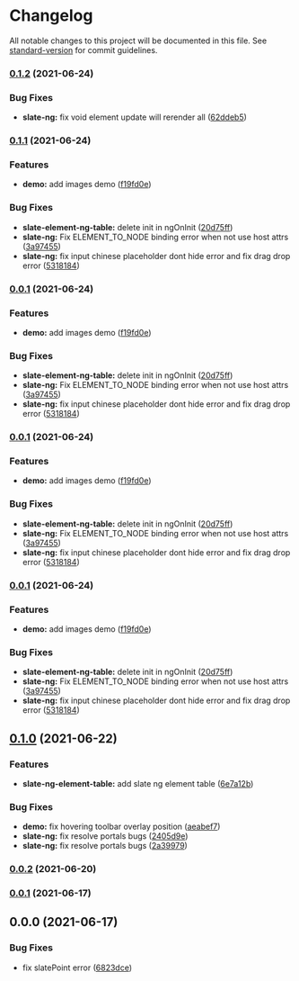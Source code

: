 # Changelog

All notable changes to this project will be documented in this file. See [standard-version](https://github.com/conventional-changelog/standard-version) for commit guidelines.

### [0.1.2](https://github.com/chongqiangchen/slate-ng/compare/v0.1.1...v0.1.2) (2021-06-24)


### Bug Fixes

* **slate-ng:** fix void element update will rerender all ([62ddeb5](https://github.com/chongqiangchen/slate-ng/commit/62ddeb535fe7a94f688f79298fd3c49cc9521175))

### [0.1.1](https://github.com/chongqiangchen/slate-ng/compare/v0.1.0...v0.1.1) (2021-06-24)


### Features

* **demo:** add images demo ([f19fd0e](https://github.com/chongqiangchen/slate-ng/commit/f19fd0e9465064b093204848a84596576bea77e6))


### Bug Fixes

* **slate-element-ng-table:** delete init in ngOnInit ([20d75ff](https://github.com/chongqiangchen/slate-ng/commit/20d75ffb4b42b2b4a69dd58278c16d279e6db20a))
* **slate-ng:** Fix ELEMENT_TO_NODE binding error when not use host attrs ([3a97455](https://github.com/chongqiangchen/slate-ng/commit/3a974557ba48112be3dcbd141c9db20614c32b31))
* **slate-ng:** fix input chinese placeholder dont hide error and fix drag drop error ([5318184](https://github.com/chongqiangchen/slate-ng/commit/5318184e46c1cd21203ff55d8c06e952b63b69d1))

### [0.0.1](https://github.com/chongqiangchen/slate-ng/compare/v0.1.0...v0.0.1) (2021-06-24)


### Features

* **demo:** add images demo ([f19fd0e](https://github.com/chongqiangchen/slate-ng/commit/f19fd0e9465064b093204848a84596576bea77e6))


### Bug Fixes

* **slate-element-ng-table:** delete init in ngOnInit ([20d75ff](https://github.com/chongqiangchen/slate-ng/commit/20d75ffb4b42b2b4a69dd58278c16d279e6db20a))
* **slate-ng:** Fix ELEMENT_TO_NODE binding error when not use host attrs ([3a97455](https://github.com/chongqiangchen/slate-ng/commit/3a974557ba48112be3dcbd141c9db20614c32b31))
* **slate-ng:** fix input chinese placeholder dont hide error and fix drag drop error ([5318184](https://github.com/chongqiangchen/slate-ng/commit/5318184e46c1cd21203ff55d8c06e952b63b69d1))

### [0.0.1](https://github.com/chongqiangchen/slate-ng/compare/v0.1.0...v0.0.1) (2021-06-24)


### Features

* **demo:** add images demo ([f19fd0e](https://github.com/chongqiangchen/slate-ng/commit/f19fd0e9465064b093204848a84596576bea77e6))


### Bug Fixes

* **slate-element-ng-table:** delete init in ngOnInit ([20d75ff](https://github.com/chongqiangchen/slate-ng/commit/20d75ffb4b42b2b4a69dd58278c16d279e6db20a))
* **slate-ng:** Fix ELEMENT_TO_NODE binding error when not use host attrs ([3a97455](https://github.com/chongqiangchen/slate-ng/commit/3a974557ba48112be3dcbd141c9db20614c32b31))
* **slate-ng:** fix input chinese placeholder dont hide error and fix drag drop error ([5318184](https://github.com/chongqiangchen/slate-ng/commit/5318184e46c1cd21203ff55d8c06e952b63b69d1))

### [0.0.1](https://github.com/chongqiangchen/slate-ng/compare/v0.1.0...v0.0.1) (2021-06-24)


### Features

* **demo:** add images demo ([f19fd0e](https://github.com/chongqiangchen/slate-ng/commit/f19fd0e9465064b093204848a84596576bea77e6))


### Bug Fixes

* **slate-element-ng-table:** delete init in ngOnInit ([20d75ff](https://github.com/chongqiangchen/slate-ng/commit/20d75ffb4b42b2b4a69dd58278c16d279e6db20a))
* **slate-ng:** Fix ELEMENT_TO_NODE binding error when not use host attrs ([3a97455](https://github.com/chongqiangchen/slate-ng/commit/3a974557ba48112be3dcbd141c9db20614c32b31))
* **slate-ng:** fix input chinese placeholder dont hide error and fix drag drop error ([5318184](https://github.com/chongqiangchen/slate-ng/commit/5318184e46c1cd21203ff55d8c06e952b63b69d1))

## [0.1.0](https://github.com/chongqiangchen/slate-ng/compare/v0.0.2...v0.1.0) (2021-06-22)


### Features

* **slate-ng-element-table:** add slate ng element table ([6e7a12b](https://github.com/chongqiangchen/slate-ng/commit/6e7a12bf2cf0a46e8b4d7b2fa45aa7c16ff79535))


### Bug Fixes

* **demo:** fix hovering toolbar overlay position ([aeabef7](https://github.com/chongqiangchen/slate-ng/commit/aeabef7a53239f0770cb8c15d507da31e2dee730))
* **slate-ng:** fix resolve portals bugs ([2405d9e](https://github.com/chongqiangchen/slate-ng/commit/2405d9ed6b75c8312f88ca02348fbb5820ac6522))
* **slate-ng:** fix resolve portals bugs ([2a39979](https://github.com/chongqiangchen/slate-ng/commit/2a39979a3533e644a324cae0f5f4bbdbf9102e65))

### [0.0.2](https://github.com/chongqiangchen/slate-ng/compare/v0.0.1...v0.0.2) (2021-06-20)

### [0.0.1](https://github.com/chongqiangchen/slate-ng/compare/v0.0.0...v0.0.1) (2021-06-17)

## 0.0.0 (2021-06-17)


### Bug Fixes

* fix slatePoint error ([6823dce](https://github.com/chongqiangchen/slate-ng/commit/6823dcee742377c6091e404a549b48316f560bff))
